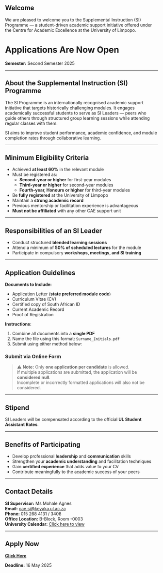 **Welcome**
---
We are pleased to welcome you to the Supplemental Instruction (SI) Programme — a student-driven academic support initiative offered under the Centre for Academic Excellence at the University of Limpopo. 


# Applications Are Now Open  
**Semester:** Second Semester 2025  

---

## About the Supplemental Instruction (SI) Programme

The SI Programme is an internationally recognised academic support initiative that targets historically challenging modules. It engages academically successful students to serve as SI Leaders — peers who guide others through structured group learning sessions while attending regular classes with them.

SI aims to improve student performance, academic confidence, and module completion rates through collaborative learning.

---

## Minimum Eligibility Criteria

- Achieved **at least 60%** in the relevant module  
- Must be registered as:  
  - **Second-year or higher** for first-year modules  
  - **Third-year or higher** for second-year modules  
  - **Fourth-year, Honours or higher** for third-year modules  
- Be **fully registered** at the University of Limpopo  
- Maintain a **strong academic record**  
- Previous mentorship or facilitation experience is advantageous  
- **Must not be affiliated** with any other CAE support unit

---

## Responsibilities of an SI Leader

- Conduct structured **blended learning sessions**  
- Attend a minimum of **50% of scheduled lectures** for the module  
- Participate in compulsory **workshops, meetings, and SI training**

---

## Application Guidelines

**Documents to Include:**

- Application Letter (**state preferred module code**)  
- Curriculum Vitae (CV)  
- Certified copy of South African ID  
- Current Academic Record  
- Proof of Registration

**Instructions:**

1. Combine all documents into a **single PDF**  
2. Name the file using this format: `Surname_Initials.pdf`  
3. Submit using either method below:


### Submit via Online Form  

> ⚠️ **Note:** Only **one application per candidate** is allowed.  
> If multiple applications are submitted, the application will be **considered null**.  
> Incomplete or incorrectly formatted applications will also not be considered.

---

## Stipend

SI Leaders will be compensated according to the official **UL Student Assistant Rates**.

---

## Benefits of Participating

- Develop professional **leadership** and **communication** skills  
- Strengthen your **academic understanding** and facilitation techniques  
- Gain **certified experience** that adds value to your CV  
- Contribute meaningfully to the academic success of your peers

---

## Contact Details

**SI Supervisor:** Ms Mohale Agnes  
**Email:** cae.si@keyaka.ul.ac.za  
**Phone:** 015 268 4131 / 3408  
**Office Location:** B-Block, Room -0003  
**University Calendar:** [Click here to view](https://www.ul.ac.za/about-us/calendar/)

---

## Apply Now

[**Click Here**](https://docs.google.com/forms/d/e/1FAIpQLSc_1rF-V8Xja1TH2BFsj0QhWhpdvcLAew5YG531Uh4z7EBeiQ/viewform?usp=sf_link)

**Deadline:** 16 May 2025

